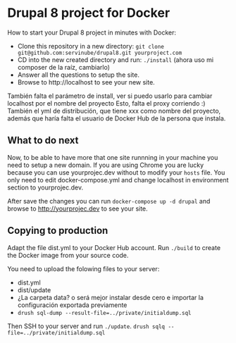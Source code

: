# Drupal 8 project for Docker

How to start your Drupal 8 project in minutes with Docker:

- Clone this repository in a new directory: `git clone git@github.com:servinube/drupal8.git yourproject.com`
- CD into the new created directory and run: `./install` (ahora uso mi composer de la raíz, cambiarlo)
- Answer all the questions to setup the site.
- Browse to http://localhost to see your new site.

También falta el parámetro de install, ver si puedo usarlo para cambiar localhost por el nombre del proyecto
Esto, falta el proxy corriendo :)
También el yml de distribución, que tiene xxx como nombre del proyecto, además que haría falta el usuario de Docker Hub
de la persona que instala.

## What to do next

Now, to be able to have more that one site runnning in your machine you need to setup a new domain.
If you are using Chrome you are lucky because you can use yourprojec.dev without to modify your `hosts` file.
You only need to edit docker-compose.yml and change localhost in environment section to yourprojec.dev.

After save the changes you can run `docker-compose up -d drupal` and browse to http://yourprojec.dev to see your site.

## Copying to production

Adapt the file dist.yml to your Docker Hub account. Run `./build` to create the Docker image from your source code.

You need to upload the folowing files to your server:

- dist.yml
- dist/update
- ¿La carpeta data? o será mejor instalar desde cero e importar la configuración exportada previamente
- `drush sql-dump --result-file=../private/initialdump.sql`

Then SSH to your server and run `./update`.
`drush sqlq --file=../private/initialdump.sql`

